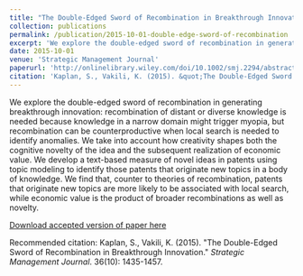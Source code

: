 ```yaml
---
title: "The Double-Edged Sword of Recombination in Breakthrough Innovation"
collection: publications
permalink: /publication/2015-10-01-double-edge-sword-of-recombination
excerpt: 'We explore the double-edged sword of recombination in generating breakthrough innovation: recombination of distant or diverse knowledge is needed because knowledge in a narrow domain might trigger myopia, but recombination can be counterproductive when local search is needed to identify anomalies. We take into account how creativity shapes both the cognitive novelty of the idea and the subsequent realization of economic value. We develop a text-based measure of novel ideas in patents using topic modeling to identify those patents that originate new topics in a body of knowledge. We find that, counter to theories of recombination, patents that originate new topics are more likely to be associated with local search, while economic value is the product of broader recombinations as well as novelty.'
date: 2015-10-01
venue: 'Strategic Management Journal'
paperurl: 'http://onlinelibrary.wiley.com/doi/10.1002/smj.2294/abstract'
citation: 'Kaplan, S., Vakili, K. (2015). &quot;The Double-Edged Sword of Recombination in Breakthrough Innovation.&quot; <i>Strategic Management Journal</i>. 36(10): 1435-1457.'
---
```

We explore the double-edged sword of recombination in generating breakthrough innovation: recombination of distant or diverse knowledge is needed because knowledge in a narrow domain might trigger myopia, but recombination can be counterproductive when local search is needed to identify anomalies. We take into account how creativity shapes both the cognitive novelty of the idea and the subsequent realization of economic value. We develop a text-based measure of novel ideas in patents using topic modeling to identify those patents that originate new topics in a body of knowledge. We find that, counter to theories of recombination, patents that originate new topics are more likely to be associated with local search, while economic value is the product of broader recombinations as well as novelty.

[Download accepted version of paper here](http://academicpages.github.io/files/paper1.pdf)

Recommended citation: Kaplan, S., Vakili, K. (2015). "The Double-Edged Sword of Recombination in Breakthrough Innovation." <i>Strategic Management Journal</i>. 36(10): 1435-1457.
